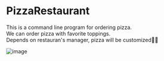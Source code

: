 # PizzaRestaurant
This is a command line program for ordering pizza.  
We can order pizza with favorite toppings.  
Depends on restauran's manager, pizza will be customized🍕🍕  

![image](./PizzaRestaurant.gif)

